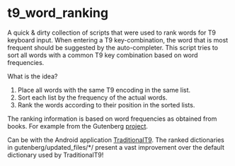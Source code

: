 # t9_word_ranking

A quick & dirty collection of scripts that were used to rank words for T9 keyboard input. When entering a T9 key-combination, the word that is most frequent should be suggested by the auto-completer. This script tries to sort all words with a common T9 key combination based on word frequencies.

What is the idea?
1. Place all words with the same T9 encoding in the same list.
2. Sort each list by the frequency of the actual words.
3. Rank the words according to their position in the sorted lists.

The ranking information is based on word frequencies as obtained from books. For example from the Gutenberg [project](https://www.gutenberg.org/).

Can be with the Android application [TraditionalT9](https://github.com/Clam-/TraditionalT9). The ranked dictionaries in gutenberg/updated_files/*/ present a vast improvement over the default dictionary used by TraditionalT9!
